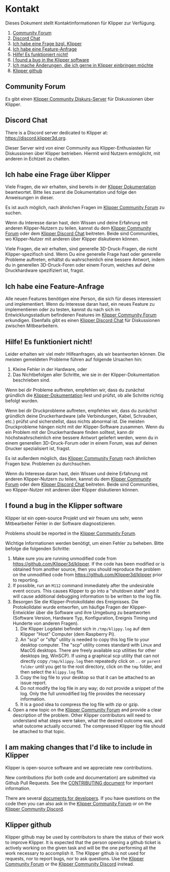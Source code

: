 # Kontakt

Dieses Dokument stellt Kontaktinformationen für Klipper zur Verfügung.

1. [Community Forum](#community-forum)
1. [Discord Chat](#discord-chat)
1. [Ich habe eine Frage bzgl. Klipper](#i-have-a-question-about-klipper)
1. [Ich habe eine Feature-Anfrage](#i-have-a-feature-request)
1. [Hilfe! Es funktioniert nicht!](#help-it-doesnt-work)
1. [I found a bug in the Klipper software](#i-found-a-bug-in-the-klipper-software)
1. [Ich mache Änderungen, die ich gerne in Klipper einbringen möchte](#i-am-making-changes-that-id-like-to-include-in-klipper)
1. [Klipper github](#klipper-github)

## Community Forum

Es gibt einen [Klipper Community Diskurs-Server](https://community.klipper3d.org) für Diskussionen über Klipper.

## Discord Chat

There is a Discord server dedicated to Klipper at: <https://discord.klipper3d.org>.

Dieser Server wird von einer Community aus Klipper-Enthusiasten für Diskussionen über Klipper betrieben. Hiermit wird Nutzern ermöglicht, mit anderen in Echtzeit zu chatten.

## Ich habe eine Frage über Klipper

Viele Fragen, die wir erhalten, sind bereits in der [Klipper Dokumentation](Overview.md) beantwortet. Bitte lies zuerst die Dokumentation und folge den Anweisungen in dieser.

Es ist auch möglich, nach ähnlichen Fragen im [Klipper Community Forum](#community-forum) zu suchen.

Wenn du Interesse daran hast, dein Wissen und deine Erfahrung mit anderen Klipper-Nutzern zu teilen, kannst du dem [Klipper Community Forum](#community-forum) oder dem [Klipper Discord Chat](#discord-chat) beitreten. Beide sind Communities, wo Klipper-Nutzer mit anderen über Klipper diskutieren können.

Viele Fragen, die wir erhalten, sind generelle 3D-Druck-Fragen, die nicht Klipper-spezifisch sind. Wenn Du eine generelle Frage hast oder generelle Probleme auftreten, erhältst du wahrscheinlich eine bessere Antwort, indem du in generellen 3D-Druck-Foren oder einem Forum, welches auf deine Druckhardware spezifiziert ist, fragst.

## Ich habe eine Feature-Anfrage

Alle neuen Features benötigen eine Person, die sich für dieses interessiert und implementiert. Wenn du Interesse daran hast, ein neues Feature zu implementieren oder zu testen, kannst du nach sich im Entwicklungsstadium befindenen Features im [Klipper Community Forum](#community-forum) erkundigen. Ebenfalls gibt es einen [Klipper Discord Chat](#discord-chat) für Diskussionen zwischen Mitbearbeitern.

## Hilfe! Es funktioniert nicht!

Leider erhalten wir viel mehr Hilfeanfragen, als wir beantworten können. Die meisten gemeldeten Probleme führen auf folgende Ursachen hin:

1. Kleine Fehler in der Hardware, oder
1. Das Nichtbefolgen aller Schritte, wie sie in der Klipper-Dokumentation beschrieben sind.

Wenn bei dir Probleme auftreten, empfehlen wir, dass du zunächst gründlich die [Klipper-Dokumentation](Overview.md) liest und prüfst, ob alle Schritte richtig befolgt wurden.

Wenn bei dir Druckprobleme auftreten, empfehlen wir, dass du zunächst gründlich deine Druckerhardware (alle Verbindungen, Kabel, Schrauben, etc.) prüfst und sicherstellst, dass nichts abnormal ist. Die meisten Druckprobleme hängen nicht mit der Klipper-Software zusammen. Wenn du ein Problem mit der Druckerhardware finden solltest, kann dir höchstwahrscheinlich eine bessere Antwort geliefert werden, wenn du in einem generellen 3D-Druck-Forum oder in einem Forum, was auf deinen Drucker spezialisiert ist, fragst.

Es ist außerdem möglich, das [Klipper Community Forum](#community-forum) nach ähnlichen Fragen bzw. Problemen zu durchsuchen.

Wenn du Interesse daran hast, dein Wissen und deine Erfahrung mit anderen Klipper-Nutzern zu teilen, kannst du dem [Klipper Community Forum](#community-forum) oder dem [Klipper Discord Chat](#discord-chat) beitreten. Beide sind Communities, wo Klipper-Nutzer mit anderen über Klipper diskutieren können.

## I found a bug in the Klipper software

Klipper ist ein open-source Projekt und wir freuen uns sehr, wenn Mitbearbeiter Fehler in der Software diagnostizieren.

Problems should be reported in the [Klipper Community Forum](#community-forum).

Wichtige Informationen werden benötigt, um einen Fehler zu beheben. Bitte befolge die folgenden Schritte:

1. Make sure you are running unmodified code from <https://github.com/Klipper3d/klipper>. If the code has been modified or is obtained from another source, then you should reproduce the problem on the unmodified code from <https://github.com/Klipper3d/klipper> prior to reporting.
1. If possible, run an `M112` command immediately after the undesirable event occurs. This causes Klipper to go into a "shutdown state" and it will cause additional debugging information to be written to the log file.
1. Besorgen Sie die Klipper-Protokolldatei des Ereignisses. Die Protokolldatei wurde entworfen, um häufige Fragen der Klipper-Entwickler über die Software und ihre Umgebung zu beantworten (Software Version, Hardware Typ, Konfiguration, Ereignis Timing und Hunderte von anderen Fragen).
   1. Die Klipper Logdatei befindet sich in `/tmp/klippy.log` auf dem Klipper "Host" Computer (dem Raspberry Pi).
   1. An "scp" or "sftp" utility is needed to copy this log file to your desktop computer. The "scp" utility comes standard with Linux and MacOS desktops. There are freely available scp utilities for other desktops (eg, WinSCP). If using a graphical scp utility that can not directly copy `/tmp/klippy.log` then repeatedly click on `..` or `parent folder` until you get to the root directory, click on the `tmp` folder, and then select the `klippy.log` file.
   1. Copy the log file to your desktop so that it can be attached to an issue report.
   1. Do not modify the log file in any way; do not provide a snippet of the log. Only the full unmodified log file provides the necessary information.
   1. It is a good idea to compress the log file with zip or gzip.
1. Open a new topic on the [Klipper Community Forum](#community-forum) and provide a clear description of the problem. Other Klipper contributors will need to understand what steps were taken, what the desired outcome was, and what outcome actually occurred. The compressed Klipper log file should be attached to that topic.

## I am making changes that I'd like to include in Klipper

Klipper is open-source software and we appreciate new contributions.

New contributions (for both code and documentation) are submitted via Github Pull Requests. See the [CONTRIBUTING document](CONTRIBUTING.md) for important information.

There are several [documents for developers](Overview.md#developer-documentation). If you have questions on the code then you can also ask in the [Klipper Community Forum](#community-forum) or on the [Klipper Community Discord](#discord-chat).

## Klipper github

Klipper github may be used by contributors to share the status of their work to improve Klipper. It is expected that the person opening a github ticket is actively working on the given task and will be the one performing all the work necessary to accomplish it. The Klipper github is not used for requests, nor to report bugs, nor to ask questions. Use the [Klipper Community Forum](#community-forum) or the [Klipper Community Discord](#discord-chat) instead.
